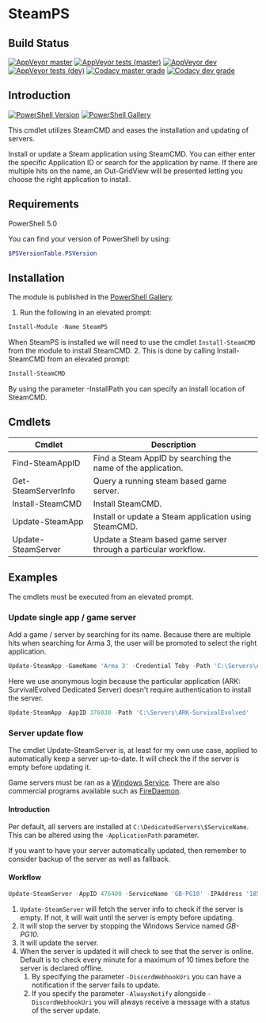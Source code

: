 ﻿# SteamPS

## Build Status

[![AppVeyor master](https://img.shields.io/appveyor/ci/hjorslev/SteamPS/master?label=MASTER&logo=appveyor&style=flat)](https://ci.appveyor.com/project/hjorslev/steamps)
[![AppVeyor tests (master)](https://img.shields.io/appveyor/tests/hjorslev/SteamPS/master?label=MASTER&logo=appveyor&style=flat)](https://ci.appveyor.com/project/hjorslev/steamps/build/tests)
[![AppVeyor dev](https://img.shields.io/appveyor/ci/hjorslev/SteamPS/DEV?label=DEV&logo=appveyor&style=flat)](https://ci.appveyor.com/project/hjorslev/steamps)
[![AppVeyor tests (dev)](https://img.shields.io/appveyor/tests/hjorslev/SteamPS/dev?label=DEV&logo=appveyor&style=flat)](https://ci.appveyor.com/project/hjorslev/steamps/build/tests)
[![Codacy master grade](https://img.shields.io/codacy/grade/bf0bb30dfc904b2f885c4f0ccdf1ea78/master?label=MASTER&style=flat)](https://app.codacy.com/manual/hjorslev/SteamPS/dashboard?bid=13716491)
[![Codacy dev grade](https://img.shields.io/codacy/grade/bf0bb30dfc904b2f885c4f0ccdf1ea78/dev?label=DEV&style=flat)](https://app.codacy.com/manual/hjorslev/SteamPS/dashboard?bid=13716490)

## Introduction

[![PowerShell Version](https://img.shields.io/powershellgallery/v/SteamPS.svg?style=flat&logo=PowerShell)](https://www.powershellgallery.com/packages/SteamPS)
[![PowerShell Gallery](https://img.shields.io/powershellgallery/dt/SteamPS?style=flat)](https://www.powershellgallery.com/packages/SteamPS)

This cmdlet utilizes SteamCMD and eases the installation and updating of servers.

Install or update a Steam application using SteamCMD.
You can either enter the specific Application ID or search for the application
by name. If there are multiple hits on the name, an Out-GridView will be presented
letting you choose the right application to install.

## Requirements

PowerShell 5.0

You can find your version of PowerShell by using:

```powershell
$PSVersionTable.PSVersion
```

## Installation

The module is published in the [PowerShell Gallery](https://www.powershellgallery.com/packages/SteamPS).

1. Run the following in an elevated prompt:

```powershell
Install-Module -Name SteamPS
```

When SteamPS is installed we will need to use the cmdlet `Install-SteamCMD` from
the module to install SteamCMD.
2. This is done by calling Install-SteamCMD from an elevated prompt:

```powershell
Install-SteamCMD
```

By using the parameter -InstallPath you can specify an install location of SteamCMD.

## Cmdlets

| Cmdlet              | Description                                                     |
| ------------------- | --------------------------------------------------------------- |
| Find-SteamAppID     | Find a Steam AppID by searching the name of the application.    |
| Get-SteamServerInfo | Query a running steam based game server.                        |
| Install-SteamCMD    | Install SteamCMD.                                               |
| Update-SteamApp     | Install or update a Steam application using SteamCMD.           |
| Update-SteamServer  | Update a Steam based game server through a particular workflow. |

## Examples

The cmdlets must be executed from an elevated prompt.

### Update single app / game server

Add a game / server by searching for its name. Because there are multiple hits
when searching for Arma 3, the user will be promoted to select the right application.

```powershell
Update-SteamApp -GameName 'Arma 3' -Credential Toby -Path 'C:\Servers\Arma3'
```

Here we use anonymous login because the particular application
(ARK: SurvivalEvolved Dedicated Server) doesn't require authentication to install
the server.

```powershell
Update-SteamApp -AppID 376030 -Path 'C:\Servers\ARK-SurvivalEvolved'
```

### Server update flow

The cmdlet Update-SteamServer is, at least for my own use case, applied to automatically
keep a server up-to-date. It will check the if the server is empty before updating
it.

Game servers must be ran as a [Windows Service](https://www.howtogeek.com/50786/using-srvstart-to-run-any-application-as-a-windows-service/).
There are also commercial programs available such as [FireDaemon](https://firedaemon.com/firedaemon-pro/).

#### Introduction

Per default, all servers are installed at `C:\DedicatedServers\$ServiceName`. This
can be altered using the `-ApplicationPath` parameter.

If you want to have your server automatically updated, then remember to consider
backup of the server as well as fallback.

#### Workflow

```powershell
Update-SteamServer -AppID 476400 -ServiceName 'GB-PG10' -IPAddress '185.15.73.207' -Port 27015
```

1. `Update-SteamServer` will fetch the server info to check if the server is empty.
If not, it will wait until the server is empty before updating.
2. It will stop the server by stopping the  Windows Service named *GB-PG10*.
3. It will update the server.
4. When the server is updated it will check to see that the server is online. Default
is to check every minute for a maximum of 10 times before the server is declared
offline.
   1. By specifying the parameter `-DiscordWebhookUri` you can have a notification
   if the server fails to update.
   2. If you specify the parameter `-AlwaysNotify` alongside `-DiscordWebhookUri`
   you will always receive a message with a status of the server update.

